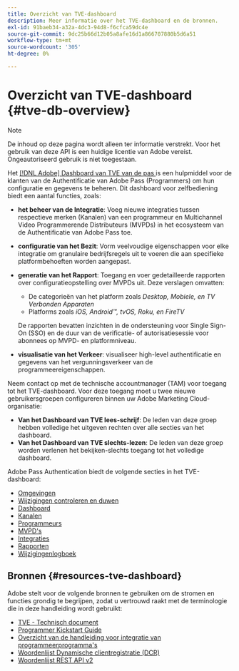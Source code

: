 ```yaml
---
title: Overzicht van TVE-dashboard
description: Meer informatie over het TVE-dashboard en de bronnen.
exl-id: 91baeb34-a32a-4dc3-94d8-f6cfca59dc4e
source-git-commit: 9dc25b66d12b05a8afe16d1a866707880b5d6a51
workflow-type: tm+mt
source-wordcount: '305'
ht-degree: 0%

---
```


# Overzicht van TVE-dashboard {#tve-db-overview}

>[!NOTE]
>
>De inhoud op deze pagina wordt alleen ter informatie verstrekt. Voor het gebruik van deze API is een huidige licentie van Adobe vereist. Ongeautoriseerd gebruik is niet toegestaan.

Het [[!DNL Adobe]  Dashboard van TVE van de pas ](https://experience.adobe.com/pass/authentication) is een hulpmiddel voor de klanten van de Authentificatie van Adobe Pass (Programmers) om hun configuratie en gegevens te beheren. Dit dashboard voor zelfbediening biedt een aantal functies, zoals:

* **het beheer van de Integratie**: Voeg nieuwe integraties tussen respectieve merken (Kanalen) van een programmeur en Multichannel Video Programmerende Distributeurs (MVPDs) in het ecosysteem van de Authentificatie van Adobe Pass toe.

* **configuratie van het Bezit**: Vorm veelvoudige eigenschappen voor elke integratie om granulaire bedrijfsregels uit te voeren die aan specifieke platformbehoeften worden aangepast.

* **generatie van het Rapport**: Toegang en voer gedetailleerde rapporten over configuratieopstelling over MVPDs uit. Deze verslagen omvatten:
   * De categorieën van het platform zoals *Desktop, Mobiele, en TV Verbonden Apparaten*
   * Platforms zoals *iOS, Android™, tvOS, Roku, en FireTV*

  De rapporten bevatten inzichten in de ondersteuning voor Single Sign-On (SSO) en de duur van de verificatie- of autorisatiesessie voor abonnees op MVPD- en platformniveau.

* **visualisatie van het Verkeer**: visualiseer high-level authentificatie en gegevens van het vergunningsverkeer van de programmeereigenschappen.

Neem contact op met de technische accountmanager (TAM) voor toegang tot het TVE-dashboard. Voor deze toegang moet u twee nieuwe gebruikersgroepen configureren binnen uw Adobe Marketing Cloud-organisatie:

* **Van het Dashboard van TVE lees-schrijf**: De leden van deze groep hebben volledige het uitgeven rechten over alle secties van het dashboard.
* **Van het Dashboard van TVE slechts-lezen**: De leden van deze groep worden verlenen het bekijken-slechts toegang tot het volledige dashboard.

Adobe Pass Authentication biedt de volgende secties in het TVE-dashboard:

* [Omgevingen](/help/authentication/user-guide-tve-dashboard/tve-dashboard-environments.md)
* [Wijzigingen controleren en duwen](/help/authentication/user-guide-tve-dashboard/tve-dashboard-review-push-changes.md)
* [Dashboard](/help/authentication/user-guide-tve-dashboard/tve-dashboard-home.md)
* [Kanalen](/help/authentication/user-guide-tve-dashboard/tve-dashboard-channels.md)
* [Programmeurs](/help/authentication/user-guide-tve-dashboard/tve-dashboard-programmers.md)
* [MVPD&#39;s](/help/authentication/user-guide-tve-dashboard/tve-dashboard-mvpds.md)
* [Integraties](/help/authentication/user-guide-tve-dashboard/tve-dashboard-integrations.md)
* [Rapporten](/help/authentication/user-guide-tve-dashboard/tve-dashboard-reports.md)
* [Wijzigingenlogboek](/help/authentication/user-guide-tve-dashboard/tve-dashboard-changes-log.md)

## Bronnen {#resources-tve-dashboard}

Adobe stelt voor de volgende bronnen te gebruiken om de stromen en functies grondig te begrijpen, zodat u vertrouwd raakt met de terminologie die in deze handleiding wordt gebruikt:

* [TVE - Technisch document](/help/authentication/kickstart/technical-paper.md)
* [Programmer Kickstart Guide](/help/authentication/kickstart/programmer-kickstart-guide.md)
* [Overzicht van de handleiding voor integratie van programmeerprogramma&#39;s](/help/authentication/integration-guide-programmers/programmer-integration-guide-overview.md)
* [Woordenlijst Dynamische clientregistratie (DCR)](/help/authentication/integration-guide-programmers/rest-apis/rest-api-dcr/dynamic-client-registration-glossary.md)
* [Woordenlijst REST API v2](/help/authentication/integration-guide-programmers/rest-apis/rest-api-v2/rest-api-v2-glossary.md)
